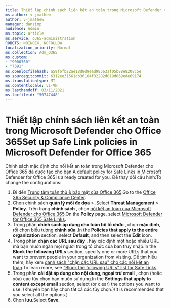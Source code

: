 ```yaml
---
title: Thiết lập chính sách liên kết an toàn trong Microsoft Defender cho Office 365
ms.author: v-jmathew
author: v-jmathew
manager: dansimp
audience: Admin
ms.topic: article
ms.service: o365-administration
ROBOTS: NOINDEX, NOFOLLOW
localization_priority: Normal
ms.collection: Adm_O365
ms.custom:
- "9000760"
- "7391"
ms.openlocfilehash: a59f6fb22ae18d8d9ead98563af05b88e8208c5e
ms.sourcegitcommit: 6312ee31561db36104f32282d019d069ede69174
ms.translationtype: MT
ms.contentlocale: vi-VN
ms.lasthandoff: 03/11/2021
ms.locfileid: "50747448"
---
```

# <a name="set-up-safe-link-policies-in-microsoft-defender-for-office-365"></a><span data-ttu-id="d317f-102">Thiết lập chính sách liên kết an toàn trong Microsoft Defender cho Office 365</span><span class="sxs-lookup"><span data-stu-id="d317f-102">Set up Safe Link policies in Microsoft Defender for Office 365</span></span>

<span data-ttu-id="d317f-103">Chính sách mặc định cho nối kết an toàn trong Microsoft Defender cho Office 365 đã được tạo cho bạn.</span><span class="sxs-lookup"><span data-stu-id="d317f-103">A default policy for Safe Links in Microsoft Defender for Office 365 is already created for you.</span></span> <span data-ttu-id="d317f-104">Để thay đổi cấu hình:</span><span class="sxs-lookup"><span data-stu-id="d317f-104">To change the configurations:</span></span>

1. <span data-ttu-id="d317f-105">Đi đến [Trung tâm tuân thủ & bảo mật của Office 365](https://go.microsoft.com/fwlink/p/?linkid=2077143).</span><span class="sxs-lookup"><span data-stu-id="d317f-105">Go to the [Office 365 Security & Compliance Center](https://go.microsoft.com/fwlink/p/?linkid=2077143).</span></span>
2. <span data-ttu-id="d317f-106">Chọn chính sách **quản lý mối đe dọa**  >  .</span><span class="sxs-lookup"><span data-stu-id="d317f-106">Select **Threat Management** > **Policy**.</span></span> <span data-ttu-id="d317f-107">Trên trang **chính sách** , chọn [nối kết an toàn của Microsoft Defender cho Office 365](https://go.microsoft.com/fwlink/?linkid=2101058).</span><span class="sxs-lookup"><span data-stu-id="d317f-107">On the **Policy** page, select [Microsoft Defender for Office 365 Safe Links](https://go.microsoft.com/fwlink/?linkid=2101058).</span></span>
3. <span data-ttu-id="d317f-108">Trong phần **chính sách áp dụng cho toàn bộ tổ chức** , chọn **mặc định**, rồi chọn biểu tượng **chỉnh sửa** .</span><span class="sxs-lookup"><span data-stu-id="d317f-108">In the **Policies that apply to the entire organization** section, select **Default**, and then select the **Edit** icon.</span></span>
4. <span data-ttu-id="d317f-109">Trong phần **chặn các URL sau đây** , hãy xác định một hoặc nhiều URL mà bạn muốn ngăn mọi người trong tổ chức của bạn truy nhập.</span><span class="sxs-lookup"><span data-stu-id="d317f-109">In the **Block the following URLs** section, specify one or more URLs that you want to prevent people in your organization from visiting.</span></span> <span data-ttu-id="d317f-110">Để tìm hiểu thêm, hãy xem [danh sách "chặn các URL sau" cho các nối kết an toàn](https://go.microsoft.com/fwlink/?linkid=2092123).</span><span class="sxs-lookup"><span data-stu-id="d317f-110">To learn more, see ["Block the following URLs" list for Safe Links](https://go.microsoft.com/fwlink/?linkid=2092123).</span></span>
5. <span data-ttu-id="d317f-111">Trong phần **cài đặt áp dụng cho nội dung, ngoại trừ email** , chọn (hoặc xóa) các tùy chọn bạn muốn sử dụng.</span><span class="sxs-lookup"><span data-stu-id="d317f-111">In the **Settings that apply to content except email** section, select (or clear) the options you want to use.</span></span> <span data-ttu-id="d317f-112">(Khuyên bạn hãy chọn tất cả các tùy chọn.)</span><span class="sxs-lookup"><span data-stu-id="d317f-112">(It is recommended that you select all the options.)</span></span>
6. <span data-ttu-id="d317f-113">Chọn **lưu**.</span><span class="sxs-lookup"><span data-stu-id="d317f-113">Select **Save**.</span></span>
